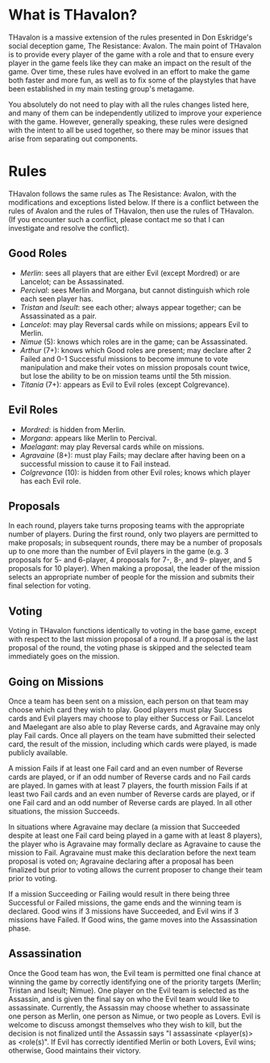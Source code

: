 # What is THavalon?
THavalon is a massive extension of the rules presented in Don Eskridge's social deception game, The Resistance: Avalon. The main point of THavalon is to provide every player of the game with a role and that to ensure every player in the game feels like they can make an impact on the result of the game. Over time, these rules have evolved in an effort to make the game both faster and more fun, as well as to fix some of the playstyles that have been established in my main testing group's metagame. 

You absolutely do not need to play with all the rules changes listed here, and many of them can be independently utilized to improve your experience with the game. However, generally speaking, these rules were designed with the intent to all be used together, so there may be minor issues that arise from separating out components. 

# Rules 
THavalon follows the same rules as The Resistance: Avalon, with the modifications and exceptions listed below. If there is a conflict between the rules of Avalon and the rules of THavalon, then use the rules of THavalon. (If you encounter such a conflict, please contact me so that I can investigate and resolve the conflict). 

## Good Roles
- *Merlin*: sees all players that are either Evil (except Mordred) or are Lancelot; can be Assassinated.
- *Percival*: sees Merlin and Morgana, but cannot distinguish which role each seen player has.
- *Tristan* and *Iseult*: see each other; always appear together; can be Assassinated as a pair.
- *Lancelot*: may play Reversal cards while on missions; appears Evil to Merlin.
- *Nimue* (5): knows which roles are in the game; can be Assassinated. 
- *Arthur* (7+): knows which Good roles are present; may declare after 2 Failed and 0-1 Successful missions to become immune to vote manipulation and make their votes on mission proposals count twice, but lose the ability to be on mission teams until the 5th mission.
- *Titania* (7+): appears as Evil to Evil roles (except Colgrevance). 

## Evil Roles
- *Mordred*: is hidden from Merlin.
- *Morgana*: appears like Merlin to Percival. 
- *Maelagant*: may play Reversal cards while on missions.
- *Agravaine* (8+):  must play Fails; may declare after having been on a successful mission to cause it to Fail instead.
- *Colgrevance* (10): is hidden from other Evil roles; knows which player has each Evil role.

## Proposals 
In each round, players take turns proposing teams with the appropriate number of players. During the first round, only two players are permitted to make proposals; in subsequent rounds, there may be a number of proposals up to one more than the number of Evil players in the game (e.g. 3 proposals for 5- and 6-player, 4 proposals for 7-, 8-, and 9- player, and 5 proposals for 10 player). When making a proposal, the leader of the mission selects an appropriate number of people for the mission and submits their final selection for voting. 

## Voting 
Voting in THavalon functions identically to voting in the base game, except with respect to the last mission proposal of a round. If a proposal is the last proposal of the round, the voting phase is skipped and the selected team immediately goes on the mission.

## Going on Missions
Once a team has been sent on a mission, each person on that team may choose which card they wish to play. Good players must play Success cards and Evil players may choose to play either Success or Fail. Lancelot and Maelegant are also able to play Reverse cards, and Agravaine may only play Fail cards. Once all players on the team have submitted their selected card, the result of the mission, including which cards were played, is made publicly available. 

A mission Fails if at least one Fail card and an even number of Reverse cards are played, or if an odd number of Reverse cards and no Fail cards are played. In games with at least 7 players, the fourth mission Fails if at least two Fail cards and an even number of Reverse cards are played, or if one Fail card and an odd number of Reverse cards are played. In all other situations, the mission Succeeds. 

In situations where Agravaine may declare (a mission that Succeeded despite at least one Fail card being played in a game with at least 8 players), the player who is Agravaine may formally declare as Agravaine to cause the mission to Fail. Agravaine must make this declaration before the next team proposal is voted on; Agravaine declaring after a proposal has been finalized but prior to voting allows the current proposer to change their team prior to voting. 

If a mission Succeeding or Failing would result in there being three Successful or Failed missions, the game ends and the winning team is declared. Good wins if 3 missions have Succeeded, and Evil wins if 3 missions have Failed. If Good wins, the game moves into the Assassination phase.

## Assassination 
Once the Good team has won, the Evil team is permitted one final chance at winning the game by correctly identifying one of the priority targets (Merlin; Tristan and Iseult; Nimue). One player on the Evil team is selected as the Assassin, and is given the final say on who the Evil team would like to assassinate. Currently, the Assassin may choose whether to assassinate one person as Merlin, one person as Nimue, or two people as Lovers. Evil is welcome to discuss amongst themselves who they wish to kill, but the decision is not finalized until the Assassin says "I assassinate <player(s)> as <role(s)". If Evil has correctly identified Merlin or both Lovers, Evil wins; otherwise, Good maintains their victory. 
